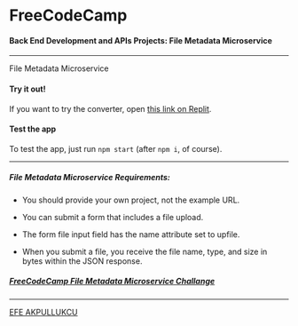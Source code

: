 # FreeCodeCamp

#### Back End Development and APIs Projects: File Metadata Microservice
---

File Metadata Microservice

#### Try it out!

If you want to try the converter, open [this link on Replit](https://boilerplate-project-filemetadata.efea.repl.co).

#### Test the app

To test the app, just run ```npm start``` (after ```npm i```, of course).

---

##### File Metadata Microservice Requirements:

 - You should provide your own project, not the example URL.

 - You can submit a form that includes a file upload.

 - The form file input field has the name attribute set to upfile.

 - When you submit a file, you receive the file name, type, and size in bytes within the JSON response.

##### [FreeCodeCamp File Metadata Microservice Challange](https://www.freecodecamp.org/learn/apis-and-microservices/apis-and-microservices-projects/file-metadata-microservice)


---



[EFE AKPULLUKCU](https://twitter.com/SoftwareLoading)

